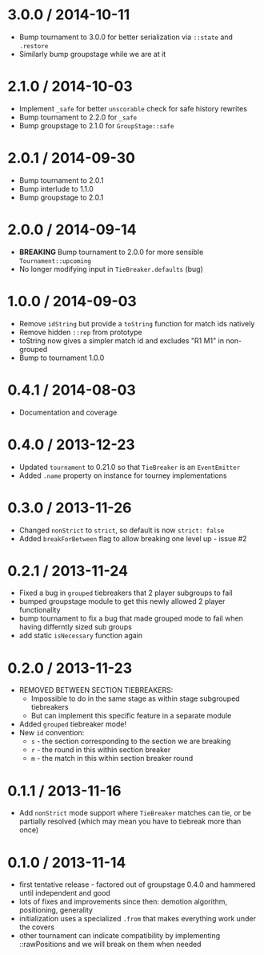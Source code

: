 3.0.0 / 2014-10-11
==================
  * Bump tournament to 3.0.0 for better serialization via `::state` and `.restore`
  * Similarly bump groupstage while we are at it

2.1.0 / 2014-10-03
==================
  * Implement `_safe` for better `unscorable` check for safe history rewrites
  * Bump tournament to 2.2.0 for `_safe`
  * Bump groupstage to 2.1.0 for `GroupStage::safe`

2.0.1 / 2014-09-30
==================
  * Bump tournament to 2.0.1
  * Bump interlude to 1.1.0
  * Bump groupstage to 2.0.1

2.0.0 / 2014-09-14
==================
  * **BREAKING** Bump tournament to 2.0.0 for more sensible `Tournament::upcoming`
  * No longer modifying input in `TieBreaker.defaults` (bug)

1.0.0 / 2014-09-03
==================
  * Remove `idString` but provide a `toString` function for match ids natively
  * Remove hidden `::rep` from prototype
  * toString now gives a simpler match id and excludes "R1 M1" in non-grouped
  * Bump to tournament 1.0.0

0.4.1 / 2014-08-03
==================
  * Documentation and coverage

0.4.0 / 2013-12-23
==================
  * Updated `tournament` to 0.21.0 so that `TieBreaker` is an `EventEmitter`
  * Added `.name` property on instance for tourney implementations

0.3.0 / 2013-11-26
==================
  * Changed `nonStrict` to `strict`, so default is now `strict: false`
  * Added `breakForBetween` flag to allow breaking one level up - issue #2

0.2.1 / 2013-11-24
==================
  * Fixed a bug in `grouped` tiebreakers that 2 player subgroups to fail
  * bumped groupstage module to get this newly allowed 2 player functionality
  * bump tournament to fix a bug that made grouped mode to fail when having differntly sized sub groups
  * add static `isNecessary` function again

0.2.0 / 2013-11-23
==================
  * REMOVED BETWEEN SECTION TIEBREAKERS:
    - Impossible to do in the same stage as within stage subgrouped tiebreakers
    - But can implement this specific feature in a separate module
  * Added `grouped` tiebreaker mode!
  * New `id` convention:
    - `s` - the section corresponding to the section we are breaking
    - `r` - the round in this within section breaker
    - `m` - the match in this within section breaker round

0.1.1 / 2013-11-16
==================
  * Add `nonStrict` mode support where `TieBreaker` matches can tie, or be partially resolved (which may mean you have to tiebreak more than once)

0.1.0 / 2013-11-14
==================
  * first tentative release - factored out of groupstage 0.4.0 and hammered until independent and good
  * lots of fixes and improvements since then: demotion algorithm, positioning, generality
  * initialization uses a specialized `.from` that makes everything work under the covers
  * other tournament can indicate compatibility by implementing ::rawPositions and we will break on them when needed
